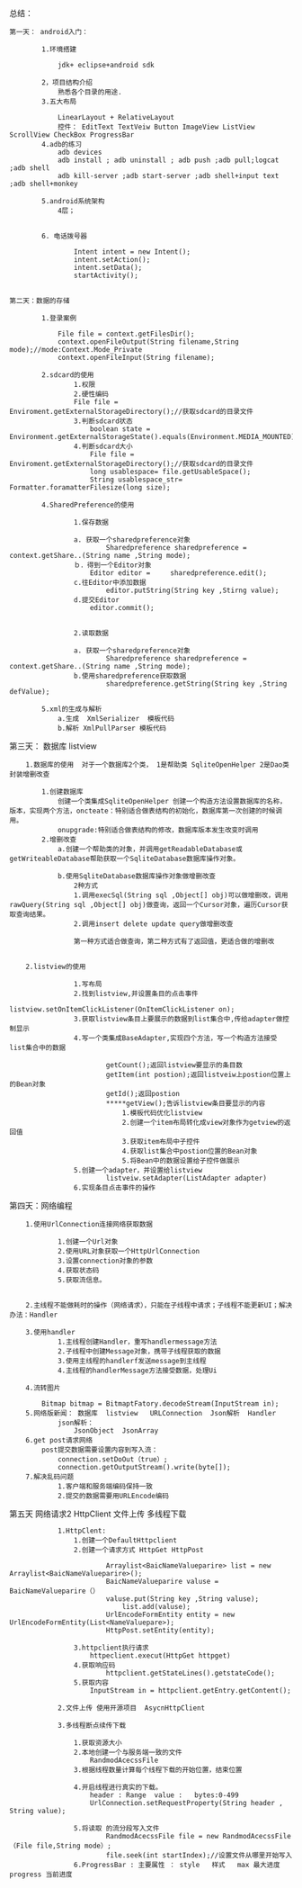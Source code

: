 总结：

	第一天： android入门： 
			
			1.环境搭建 
					
				jdk+ eclipse+android sdk

			2，项目结构介绍
				熟悉各个目录的用途.
			3.五大布局

				LinearLayout + RelativeLayout
				控件： EditText TextVeiw Button ImageView ListView ScrollView CheckBox ProgressBar 
			4.adb的练习
				adb devices 
				adb install ; adb uninstall ; adb push ;adb pull;logcat ;adb shell
				adb kill-server ;adb start-server ;adb shell+input text  ;adb shell+monkey

			5.android系统架构
				4层；


			6. 电话拨号器

					Intent intent = new Intent();
					intent.setAction();
					intent.setData();
					startActivity();
			

	第二天：数据的存储

			1.登录案例
				
				File file = context.getFilesDir();
				context.openFileOutput(String filename,String mode);//mode:Context.Mode_Private
				context.openFileInput(String filename);

			2.sdcard的使用
					1.权限
					2.硬性编码
					File file = Enviroment.getExternalStorageDirectory();//获取sdcard的目录文件
					3.判断sdcard状态
						boolean state = Environment.getExternalStorageState().equals(Environment.MEDIA_MOUNTED)
					4.判断sdcard大小
						File file = Enviroment.getExternalStorageDirectory();//获取sdcard的目录文件
						long usablespace= file.getUsableSpace();
						String usablespace_str= Formatter.foramatterFilesize(long size);

			4.SharedPreference的使用
	
					1.保存数据
	
					a. 获取一个sharedpreference对象
							Sharedpreference sharedpreference = context.getShare..(String name ,String mode);
					ｂ．得到一个Editor对象
						Editor editor = 	sharedpreference.edit();
					c.往Editor中添加数据
							editor.putString(String key ,Stirng value);
					d.提交Editor
						editor.commit();


					2.读取数据
							
					a. 获取一个sharedpreference对象
							Sharedpreference sharedpreference = context.getShare..(String name ,String mode);
					b.使用sharedpreference获取数据
							sharedpreference.getString(String key ,String defValue);

			5.xml的生成与解析
				a.生成  XmlSerializer  模板代码
				b.解析 XmlPullParser 模板代码




第三天： 数据库 listview

		1.数据库的使用  对于一个数据库2个类， 1是帮助类 SqliteOpenHelper 2是Dao类封装增删改查

			1.创建数据库
				创建一个类集成SqliteOpenHelper 创建一个构造方法设置数据库的名称，版本，实现两个方法，oncteate：特别适合做表结构的初始化，数据库第一次创建的时候调用。
				onupgrade:特别适合做表结构的修改，数据库版本发生改变时调用
			2.增删改查
				a.创建一个帮助类的对象，并调用getReadableDatabase或getWriteableDatabase帮助获取一个SqliteDatabase数据库操作对象。

				b.使用SqliteDatabase数据库操作对象做增删改查
					2种方式
					1.调用execSql(String sql ,Object[] obj)可以做增删改，调用rawQuery(String sql ,Object[] obj)做查询，返回一个Cursor对象，遍历Cursor获取查询结果。
					2.调用insert delete update query做增删改查

					第一种方式适合做查询，第二种方式有了返回值，更适合做的增删改
						
				
		2.listview的使用

					1.写布局
					2.找到listview,并设置条目的点击事件
						listview.setOnItemClickListener(OnItemClickListener on);
					3.获取listview条目上要展示的数据到list集合中,传给adapter做控制显示
					4.写一个类集成BaseAdapter,实现四个方法，写一个构造方法接受list集合中的数据

							getCount();返回listview要显示的条目数
							getItem(int postion);返回listveiw上postion位置上的Bean对象
							getId();返回postion
							*****getView();告诉listview条目要显示的内容
								1.模板代码优化listview
								2.创建一个item布局转化成view对象作为getview的返回值
								3.获取item布局中子控件
								4.获取list集合中postion位置的Bean对象
								5.将Bean中的数据设置给子控件做展示
					5.创建一个adapter，并设置给listview
							listveiw.setAdapter(ListAdapter adapter)
					6.实现条目点击事件的操作



第四天：网络编程
			
		1.使用UrlConnection连接网络获取数据

				1.创建一个Url对象
				2.使用URL对象获取一个HttpUrlConnection
				3.设置connection对象的参数
				4.获取状态码
				5.获取流信息。
	

		2.主线程不能做耗时的操作（网络请求），只能在子线程中请求；子线程不能更新UI；解决办法：Handler

		3.使用handler
				1.主线程创建Handler，重写handlermessage方法
				2.子线程中创建Message对象，携带子线程获取的数据
				3.使用主线程的handlerf发送message到主线程
				4.主线程的handlerMessage方法接受数据，处理Ui

		4.流转图片

			Bitmap bitmap = BitmaptFatory.decodeStream(InputStream in);
		5.网络版新闻： 数据库  listview   URLConnection  Json解析  Handler		
				json解析：
					JsonObject  JsonArray
		6.get post请求网络
			post提交数据需要设置内容到写入流：
				connection.setDoOut（true）;
				connection.getOutputStream().write(byte[]);
		7.解决乱码问题
				1.客户端和服务端编码保持一致
				2.提交的数据需要用URLEncode编码

第五天  网络请求2    HttpClient   文件上传  多线程下载
				
				1.HttpClent:
					1.创建一个DefaultHttpclient
					2.创建一个请求方式 HttpGet HttpPost
						
							Arraylist<BaicNameValueparire> list = new Arraylist<BaicNameValueparire>();
							BaicNameValueparire valuse =	BaicNameValueparire（）
							valuse.put(String key ,String valuse);
								list.add(valuse);
							UrlEncodeFormEntity entity = new UrlEncodeFormEntity(List<NameValuepare>);
							HttpPost.setEntity(entity);
					
					3.httpclient执行请求
						httpeclient.execut(HttpGet httpget)
					4.获取响应码
							httpclient.getStateLines().getstateCode();
					5.获取内容
						InputStream in = httpclient.getEntry.getContent();

				2.文件上传 使用开源项目  AsycnHttpClient

				3.多线程断点续传下载		

					1.获取资源大小
					2.本地创建一个与服务端一致的文件			
						RandmodAcecssFile
					3.根据线程数量计算每个线程下载的开始位置，结束位置

					4.开启线程进行真实的下载。	
						header : Range  value :   bytes:0-499  
						UrlConnection.setRequestProperty(String header , String value);
				
					5.将读取 的流分段写入文件
							RandmodAcecssFile file = new RandmodAcecssFile（File file,String mode）;
							file.seek(int startIndex);//设置文件从哪里开始写入
					6.ProgressBar : 主要属性 ： style   样式   max 最大进度   progress 当前进度  